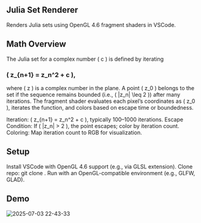   ##  Julia Set Renderer
  Renders Julia sets using OpenGL 4.6 fragment shaders in VSCode.
##  Math Overview
The Julia set for a complex number ( c ) is defined by iterating 
### ( z_{n+1} = z_n^2 + c ), 
where ( z ) is a complex number in the plane. A point ( z_0 ) belongs to the set if the sequence remains bounded (i.e., ( |z_n| \leq 2 )) after many iterations. The fragment shader evaluates each pixel’s coordinates as ( z_0 ), iterates the function, and colors based on escape time or boundedness.

Iteration: ( z_{n+1} = z_n^2 + c ), typically 100–1000 iterations.
Escape Condition: If ( |z_n| > 2 ), the point escapes; color by iteration count.
Coloring: Map iteration count to RGB for visualization.

##  Setup

Install VSCode with OpenGL 4.6 support (e.g., via GLSL extension).
Clone repo: git clone <repo-url>.
Run with an OpenGL-compatible environment (e.g., GLFW, GLAD).


##  Demo
![2025-07-03 22-43-33](https://github.com/user-attachments/assets/d8b2347d-dbef-4c4e-ac03-c5f9fc2d3113)



